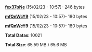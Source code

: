 [**fex37pNe**](/data/fex37pNe.txt) (15/02/23 - 10:57)- 246 bytes

[**mfQnWcY9**](/data/mfQnWcY9.txt) (15/02/23 - 10:57)- 180 bytes

[**mfQnWcY9**](/data/mfQnWcY9.txt) (15/02/23 - 10:57)- 180 bytes

**Total Datas**: 10021

**Total Size**: 65.59 MB / 65.6 MB